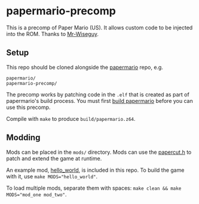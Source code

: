 # papermario-precomp

This is a precomp of Paper Mario (US). It allows custom code to be injected into the ROM. Thanks to [Mr-Wiseguy](https://github.com/Mr-Wiseguy/).

## Setup

This repo should be cloned alongside the [papermario](https://github.com/pmret/papermario) repo, e.g.

```
papermario/
papermario-precomp/
```

The precomp works by patching code in the `.elf` that is created as part of papermario's build process. You must first [build papermario](https://github.com/pmret/papermario/blob/master/INSTALL.md) before you can use this precomp.

Compile with `make` to produce `build/papermario.z64`.

## Modding

Mods can be placed in the `mods/` directory. Mods can use the [papercut.h](include/papercut.h) to patch and extend the game at runtime.

An example mod, [hello_world](mods/hello_world/), is included in this repo. To build the game with it, use `make MODS="hello_world"`.

To load multiple mods, separate them with spaces: `make clean && make MODS="mod_one mod_two"`.
